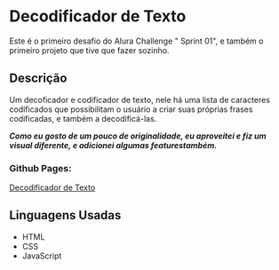 # Decodificador de Texto
Este é o primeiro desafio do Alura Challenge " Sprint 01", e também o primeiro projeto que tive que fazer sozinho.

## Descrição
Um decoficador e codificador de texto, nele há uma lista de caracteres codificados que possibilitam o usuário a criar suas próprias frases codificadas, e também a decodificá-las.

***Como eu gosto de um pouco de originalidade, eu aproveitei e fiz um visual diferente, e adicionei algumas featurestambém.***

### Github Pages:
[Decodificador de Texto](https://mesguel.github.io/alura-decodificador-de-texto/)


## Linguagens Usadas
+ HTML
+ CSS
+ JavaScript
